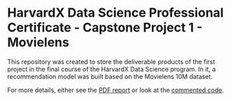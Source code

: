 # HarvardX Data Science Professional Certificate - Capstone Project 1 - Movielens

This repository was created to store the deliverable products of the first project in the final course of the HarvardX Data Science program. In it, a recommendation model was built based on the Movielens 10M dataset.

For more details, either see the [PDF report](https://github.com/MatCorr/HarvardX_Data_Science_Movielens/blob/main/report_movielens_recommendation_model.pdf) or look at the [commented code](https://github.com/MatCorr/HarvardX_Data_Science_Movielens/blob/main/code_movielens_recommendation_model.R).
